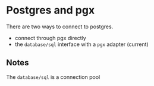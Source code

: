 # Postgres and pgx

There are two ways to connect to postgres.

- connect through pgx directly
- the `database/sql` interface with a `pgx` adapter (current)

## Notes

The `database/sql` is a connection pool
